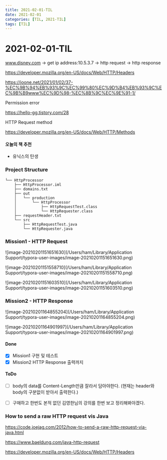 ```yaml
---
title: 2021-02-01-TIL
date: 2021-02-01
categories: [TIL, 2021-TIL]
tags: [TIL]
---
```


# 2021-02-01-TIL

www.disney.com -> get ip address:10.5.3.7 -> http request -> http response



https://developer.mozilla.org/en-US/docs/Web/HTTP/Headers

https://joone.net/2021/01/02/37-%EC%9B%94%EB%93%9C%EC%99%80%EC%9D%B4%EB%93%9C%EC%9B%B9www%EC%9D%98-%EC%8B%9C%EC%9E%91-1/

Permission error

https://hello-gg.tistory.com/28

HTTP Request method

https://developer.mozilla.org/en-US/docs/Web/HTTP/Methods

#### 오늘의 책 추천

- 유닉스의 탄생



### Project Structure

```
└── HttpProcessor
    ├── HttpProcessor.iml
    ├── domains.txt
    ├── out
    │   └── production
    │       └── HttpProcessor
    │           ├── HttpRequestTest.class
    │           └── HttpRequester.class
    ├── requestHeader.txt
    └── src
        ├── HttpRequestTest.java
        └── HttpRequester.java
```



### Mission1 - HTTP Request

![image-20210201151651630](/Users/ham/Library/Application Support/typora-user-images/image-20210201151651630.png)

![image-20210201151558710](/Users/ham/Library/Application Support/typora-user-images/image-20210201151558710.png)

![image-20210201151603510](/Users/ham/Library/Application Support/typora-user-images/image-20210201151603510.png)

### Mission2 - HTTP Response

![image-20210201164855204](/Users/ham/Library/Application Support/typora-user-images/image-20210201164855204.png)

![image-20210201164901997](/Users/ham/Library/Application Support/typora-user-images/image-20210201164901997.png)

#### Done

- [x] Mission1 구현 및 테스트
- [x] Mission2 HTTP Response 출력까지

#### ToDo

- [ ] body의 data를 Content-Length만큼 잘라서 담아야한다. (현재는 header와 body의 구분없이 받아서 출력한다.)

- [ ] 구매하고 한번도 본적 없던 김영한님의 강의를 한번 보고 정리해봐야겠다.



### How to send a raw HTTP request vis Java

https://code.joejag.com/2012/how-to-send-a-raw-http-request-via-java.html

https://www.baeldung.com/java-http-request

https://developer.mozilla.org/en-US/docs/Web/HTTP/Headers